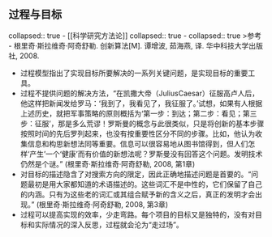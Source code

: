## 过程与目标
collapsed:: true
	- [[科学研究方法论]]
	  collapsed:: true
		- collapsed:: true
		  >参考
			- 根里奇·斯拉维奇·阿奇舒勒. 创新算法[M]. 谭增波, 茹海燕, 译. 华中科技大学出版社, 2008.
- 过程模型指出了实现目标所要解决的一系列关键问题，是实现目标的重要工具。
- 过程不提供问题的解决方法，“在凯撒大帝（JuliusCaesar）征服高卢人后，他这样把新闻发给罗马：‘我到了，我看见了，我征服了。’试想，如果有人根据上述历史，就把军事策略的原则概括为‘第一步：到达；第二步：看见；第三步：征服’，那是多么荒谬！罗斯曼的概念与此很类似，只是将创新的基本步骤按照时间的先后罗列起来，也没有按重要性区分不同的步骤。比如，他认为收集信息和构思新想法同等重要。信息可以很容易地从图书馆得到，但人们怎样‘产生’一个‘健康’而有价值的新想法呢？罗斯曼没有回答这个问题。发明技术仍然是个谜。” (根里奇·斯拉维奇·阿奇舒勒, 2008, 第1章)
- 对目标的描述隐含了对搜索方向的限定，因此正确地描述问题是首要的。“问题最初是用大家都知道的术语描述的。这些词汇不是中性的，它们保留了自己的内涵。只有为这些老的词汇或其组合赋予新的含义之后，真正的发明才会出现。” (根里奇·斯拉维奇·阿奇舒勒, 2008, 第3章)
- 过程可以提高实现的效率，少走弯路。每个项目的目标又是独特的，没有对目标和实际情况的深入反思，过程就会沦为“走过场”。